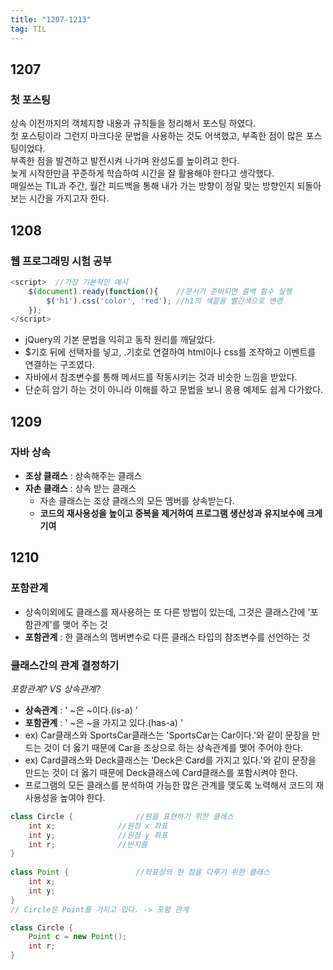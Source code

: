 ```yaml
---
title: "1207-1213"
tag: TIL
---
```

## 1207
### 첫 포스팅
상속 이전까지의 객체지향 내용과 규칙들을 정리해서 포스팅 하였다.  
첫 포스팅이라 그런지 마크다운 문법을 사용하는 것도 어색했고, 부족한 점이 많은 포스팅이었다.  
부족한 점을 발견하고 발전시켜 나가며 완성도를 높이려고 한다.  
늦게 시작한만큼 꾸준하게 학습하여 시간을 잘 활용해야 한다고 생각했다.  
매일쓰는 TIL과 주간, 월간 피드백을 통해 내가 가는 방향이 정말 맞는 방향인지 되돌아 보는 시간을 가지고자 한다.

## 1208
### 웹 프로그래밍 시험 공부   
```javascript
<script>  //가장 기본적인 예시
    $(document).ready(function(){    //문서가 준비되면 콜백 함수 실행
        $('h1').css('color', 'red'); //h1의 색깔을 빨간색으로 변경
    });
</script>
```
* jQuery의 기본 문법을 익히고 동작 원리를 깨달았다. 
* $기호 뒤에 선택자를 넣고, .기호로 연결하여 html이나 css를 조작하고 이벤트를 연결하는 구조였다.
* 자바에서 참조변수를 통해 메서드를 작동시키는 것과 비슷한 느낌을 받았다.
* 단순히 암기 하는 것이 아니라 이해를 하고 문법을 보니 응용 예제도 쉽게 다가왔다.

## 1209
### 자바 상속
* **조상 클래스** : 상속해주는 클래스  
* **자손 클래스** : 상속 받는 클래스  
    * 자손 클래스는 조상 클래스의 모든 멤버를 상속받는다.  
    * **코드의 재사용성을 높이고 중복을 제거하여 프로그램 생산성과 유지보수에 크게 기여**

## 1210
### 포함관계
* 상속이외에도 클래스를 재사용하는 또 다른 방법이 있는데, 그것은 클래스간에 '포함관계'를 맺어 주는 것  
* **포함관계** : 한 클래스의 멤버변수로 다른 클래스 타입의 참조변수를 선언하는 것  

### 클래스간의 관계 결정하기
_포함관계? VS 상속관계?_
* **상속관계** : ' ~은 ~이다.(is-a) '  
* **포함관계** : ' ~은 ~을 가지고 있다.(has-a) '  
* ex) Car클래스와 SportsCar클래스는 'SportsCar는 Car이다.'와 같이 문장을 만드는 것이 더 옳기 때문에 Car을 조상으로 하는 상속관계를 맺어 주어야 한다.
* ex) Card클래스와 Deck클래스는 'Deck은 Card를 가지고 있다.'와 같이 문장을 만드는 것이 더 옳기 때문에 Deck클래스에 Card클래스를 포함시켜야 한다.
* 프로그램의 모든 클래스를 분석하여 가능한 많은 관계를 맺도록 노력해서 코드의 재사용성을 높여야 한다.


```java
class Circle {				//원을 표현하기 위한 클래스
	int x;				//원점 x 좌표
	int y;				//원점 y 좌표
	int r;				//반지름
}
	
class Point {				//좌표상의 한 점을 다루기 위한 클래스
	int x;
	int y;
}
// Circle은 Point를 가지고 있다. -> 포함 관계

class Circle {
	Point c = new Point();
	int r;
}
```
